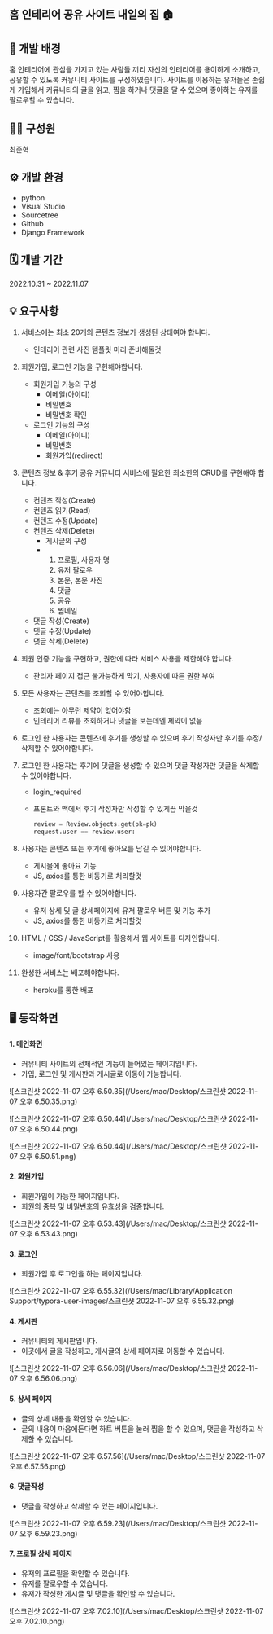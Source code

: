 ## 홈 인테리어 공유 사이트 내일의 집 🏠



## 📄 개발 배경

홈 인테리어에 관심을 가지고 있는 사람들 끼리 자신의 인테리어를 용이하게 소개하고, 공유할 수 있도록 커뮤니티 사이트를 구성하였습니다. 사이트를 이용하는 유저들은 손쉽게 가입해서 커뮤니티의 글을 읽고, 찜을 하거나 댓글을 달 수 있으며 좋아하는 유저를 팔로우할 수 있습니다.



## 👨‍💻 구성원

최준혁 



## ⚙️ 개발 환경

* python
* Visual Studio
* Sourcetree
* Github
* Django Framework



## 🗓 개발 기간

2022.10.31 ~ 2022.11.07



## 💡 요구사항

1. 서비스에는 최소 20개의 콘텐츠 정보가 생성된 상태여야 합니다.

   * 인테리어 관련 사진 템플릿 미리 준비해둘것

2. 회원가입, 로그인 기능을 구현해야합니다.

   * 회원가입 기능의 구성
     * 이메일(아이디)
     * 비밀번호
     * 비밀번호 확인
   * 로그인 기능의 구성
     * 이메일(아이디)
     * 비밀번호
     * 회원가입(redirect)

3. 콘텐츠 정보 & 후기 공유 커뮤니티 서비스에 필요한 최소한의 CRUD를 구현해야 합니다.

   * 컨텐츠 작성(Create)
   * 컨텐츠 읽기(Read)
   * 컨텐츠 수정(Update)
   * 컨텐츠 삭제(Delete)
     * 게시글의 구성 
     * 1. 프로필, 사용자 명
       2. 유저 팔로우
       3. 본문, 본문 사진 
       4. 댓글
       5. 공유
       6. 썸네일 
   * 댓글 작성(Create)
   * 댓글 수정(Update)
   * 댓글 삭제(Delete)

4. 회원 인증 기능을 구현하고, 권한에 따라 서비스 사용을 제한해야 합니다.

   * 관리자 페이지 접근 불가능하게 막기, 사용자에 따른 권한 부여

5. 모든 사용자는 콘텐츠를 조회할 수 있어야합니다.

   * 조회에는 아무런 제약이 없어야함
   * 인테리어 리뷰를 조회하거나 댓글을 보는데엔 제약이 없음

6. 로그인 한 사용자는 콘텐츠에 후기를 생성할 수 있으며 후기 작성자만 후기를 수정/삭제할 수 있어야합니다.

7. 로그인 한 사용자는 후기에 댓글을 생성할 수 있으며 댓글 작성자만 댓글을 삭제할 수 있어야합니다.

   * login_required

   * 프론트와 백에서 후기 작성자만 작성할 수 있게끔 막을것

     ``` python 
     review = Review.objects.get(pk=pk)
     request.user == review.user:
     ```

8. 사용자는 콘텐츠 또는 후기에 좋아요를 남길 수 있어야합니다.

   * 게시물에 좋아요 기능 
   * JS, axios를 통한 비동기로 처리할것

9. 사용자간 팔로우를 할 수 있어야합니다.

   * 유저 상세 및 글 상세페이지에 유저 팔로우 버튼 및 기능 추가
   * JS, axios를 통한 비동기로 처리할것

10. HTML / CSS / JavaScript를 활용해서 웹 사이트를 디자인합니다.

    * image/font/bootstrap 사용

11. 완성한 서비스는 배포해야합니다.

    * heroku를 통한 배포

    

## 🖥 동작화면

#### 1. 메인화면

* 커뮤니티 사이트의 전체적인 기능이 들어있는 페이지입니다. 
* 가입, 로그인 및 게시판과 게시글로 이동이 가능합니다.

![스크린샷 2022-11-07 오후 6.50.35](/Users/mac/Desktop/스크린샷 2022-11-07 오후 6.50.35.png)

![스크린샷 2022-11-07 오후 6.50.44](/Users/mac/Desktop/스크린샷 2022-11-07 오후 6.50.44.png)

![스크린샷 2022-11-07 오후 6.50.44](/Users/mac/Desktop/스크린샷 2022-11-07 오후 6.50.51.png)



#### 2. 회원가입 

* 회원가입이 가능한 페이지입니다.
* 회원의 중복 및 비밀번호의 유효성을 검증합니다.

![스크린샷 2022-11-07 오후 6.53.43](/Users/mac/Desktop/스크린샷 2022-11-07 오후 6.53.43.png)



#### 3. 로그인

* 회원가입 후 로그인을 하는 페이지입니다.

![스크린샷 2022-11-07 오후 6.55.32](/Users/mac/Library/Application Support/typora-user-images/스크린샷 2022-11-07 오후 6.55.32.png)



#### 4. 게시판

* 커뮤니티의 게시판입니다.
* 이곳에서 글을 작성하고, 게시글의 상세 페이지로 이동할 수 있습니다.

![스크린샷 2022-11-07 오후 6.56.06](/Users/mac/Desktop/스크린샷 2022-11-07 오후 6.56.06.png)



#### 5. 상세 페이지

* 글의 상세 내용을 확인할 수 있습니다.
* 글의 내용이 마음에든다면 하트 버튼을 눌러 찜을 할 수 있으며, 댓글을 작성하고 삭제할 수 있습니다.

 ![스크린샷 2022-11-07 오후 6.57.56](/Users/mac/Desktop/스크린샷 2022-11-07 오후 6.57.56.png)



#### 6. 댓글작성

* 댓글을 작성하고 삭제할 수 있는 페이지입니다.

![스크린샷 2022-11-07 오후 6.59.23](/Users/mac/Desktop/스크린샷 2022-11-07 오후 6.59.23.png)



#### 7. 프로필 상세 페이지

* 유저의 프로필을 확인할 수 있습니다.
* 유저를 팔로우할 수 있습니다.
* 유저가 작성한 게시글 및 댓글을 확인할 수 있습니다.

![스크린샷 2022-11-07 오후 7.02.10](/Users/mac/Desktop/스크린샷 2022-11-07 오후 7.02.10.png)